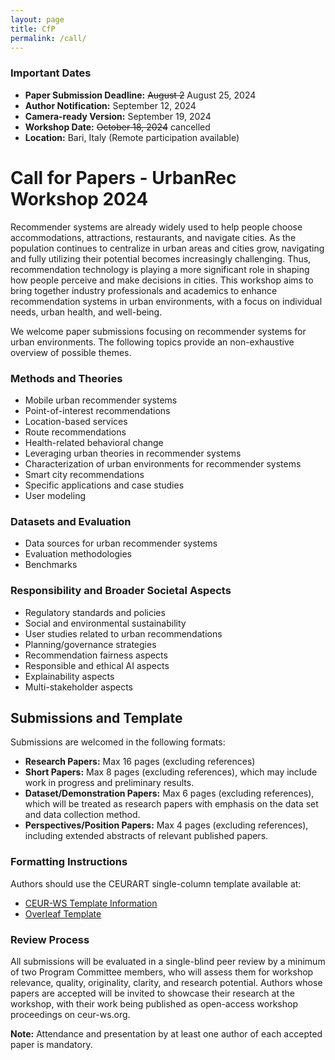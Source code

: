```yaml
---
layout: page
title: CfP
permalink: /call/
---
```



### Important Dates
- **Paper Submission Deadline:** ~~August 2~~ August 25, 2024
- **Author Notification:** September 12, 2024
- **Camera-ready Version:** September 19, 2024
- **Workshop Date:** ~~October 18, 2024~~ cancelled
- **Location:** Bari, Italy (Remote participation available)

  
# Call for Papers - UrbanRec Workshop 2024

Recommender systems are already widely used to help people choose accommodations, attractions, restaurants, and navigate cities. As the population continues to centralize in urban areas and cities grow, navigating and fully utilizing their potential becomes increasingly challenging. Thus, recommendation technology is playing a more significant role in shaping how people perceive and make decisions in cities. This workshop aims to bring together industry professionals and academics to enhance recommendation systems in urban environments, with a focus on individual needs, urban health, and well-being.

We welcome paper submissions focusing on recommender systems for urban environments.  The following topics provide an non-exhaustive overview of possible themes.

### Methods and Theories
- Mobile urban recommender systems
- Point-of-interest recommendations
- Location-based services
- Route recommendations
- Health-related behavioral change
- Leveraging urban theories in recommender systems
- Characterization of urban environments for recommender systems
- Smart city recommendations
- Specific applications and case studies
- User modeling

### Datasets and Evaluation
- Data sources for urban recommender systems
- Evaluation methodologies
- Benchmarks

### Responsibility and Broader Societal Aspects
- Regulatory standards and policies
- Social and environmental sustainability
- User studies related to urban recommendations
- Planning/governance strategies
- Recommendation fairness aspects
- Responsible and ethical AI aspects
- Explainability aspects
- Multi-stakeholder aspects


## Submissions and Template
Submissions are welcomed in the following formats:
- **Research Papers:** Max 16 pages (excluding references)
- **Short Papers:** Max 8 pages (excluding references), which may include work in progress and preliminary results. 
- **Dataset/Demonstration Papers:** Max 6 pages (excluding references), which will be treated as research papers with emphasis on the data set and data collection method.
- **Perspectives/Position Papers:** Max 4 pages (excluding references), including extended abstracts of relevant published papers.


### Formatting Instructions
Authors should use the CEURART single-column template available at:
- [CEUR-WS Template Information](https://ceurws.wordpress.com/2020/03/31/ceurws-publishes-ceurart-paper-style/)
- [Overleaf Template](https://www.overleaf.com/latex/templates/template-for-submissions-to-ceur-workshop-proceedings-ceur-ws-dot-org/wqyfdgftmcfw)

### Review Process
All submissions will be evaluated in a single-blind peer review by a minimum of two Program Committee members, who will assess them for workshop relevance, quality, originality, clarity, and research potential. Authors whose papers are accepted will be invited to showcase their research at the workshop, with their work being published as open-access workshop proceedings on ceur-ws.org. 

**Note:** Attendance and presentation by at least one author of each accepted paper is mandatory.

